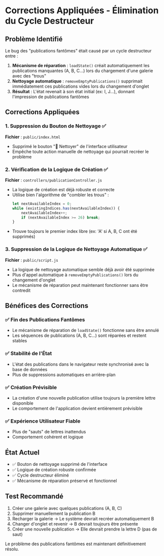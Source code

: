 # Corrections Appliquées - Élimination du Cycle Destructeur

## Problème Identifié
Le bug des "publications fantômes" était causé par un cycle destructeur entre :
1. **Mécanisme de réparation** : `loadState()` créait automatiquement les publications manquantes (A, B, C...) lors du chargement d'une galerie avec des "trous"
2. **Nettoyage automatique** : `removeEmptyPublications()` supprimait immédiatement ces publications vides lors du changement d'onglet
3. **Résultat** : L'état revenait à son état initial (ex: I, J...), donnant l'impression de publications fantômes

## Corrections Appliquées

### 1. Suppression du Bouton de Nettoyage ✅
**Fichier** : `public/index.html`
- Supprimé le bouton "🧹 Nettoyer" de l'interface utilisateur
- Empêche toute action manuelle de nettoyage qui pourrait recréer le problème

### 2. Vérification de la Logique de Création ✅
**Fichier** : `controllers/publicationController.js`
- La logique de création est déjà robuste et correcte
- Utilise bien l'algorithme de "combler les trous" :
  ```javascript
  let nextAvailableIndex = 0;
  while (existingIndices.has(nextAvailableIndex)) {
      nextAvailableIndex++;
      if (nextAvailableIndex >= 26) break;
  }
  ```
- Trouve toujours le premier index libre (ex: 'A' si A, B, C ont été supprimés)

### 3. Suppression de la Logique de Nettoyage Automatique ✅
**Fichier** : `public/script.js`
- La logique de nettoyage automatique semble déjà avoir été supprimée
- Plus d'appel automatique à `removeEmptyPublications()` lors du changement d'onglet
- Le mécanisme de réparation peut maintenant fonctionner sans être contredit

## Bénéfices des Corrections

### ✅ Fin des Publications Fantômes
- Le mécanisme de réparation de `loadState()` fonctionne sans être annulé
- Les séquences de publications (A, B, C...) sont réparées et restent stables

### ✅ Stabilité de l'État
- L'état des publications dans le navigateur reste synchronisé avec la base de données
- Plus de suppressions automatiques en arrière-plan

### ✅ Création Prévisible
- La création d'une nouvelle publication utilise toujours la première lettre disponible
- Le comportement de l'application devient entièrement prévisible

### ✅ Expérience Utilisateur Fiable
- Plus de "sauts" de lettres inattendus
- Comportement cohérent et logique

## État Actuel
- ✅ Bouton de nettoyage supprimé de l'interface
- ✅ Logique de création robuste confirmée
- ✅ Cycle destructeur éliminé
- ✅ Mécanisme de réparation préservé et fonctionnel

## Test Recommandé
1. Créer une galerie avec quelques publications (A, B, C)
2. Supprimer manuellement la publication B
3. Recharger la galerie → Le système devrait recréer automatiquement B
4. Changer d'onglet et revenir → B devrait toujours être présente
5. Créer une nouvelle publication → Elle devrait prendre la lettre D (pas de saut)

Le problème des publications fantômes est maintenant définitivement résolu.